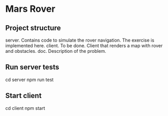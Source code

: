 # Mars Rover

## Project structure

server. Contains code to simulate the rover navigation. The exercise is implemented here.
client. To be done. Client that renders a map with rover and obstacles.
doc. Description of the problem.

## Run server tests

cd server
npm run test

## Start client

cd client
npm start
